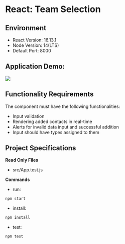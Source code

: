 # React: Team Selection

## Environment 

- React Version: 16.13.1
- Node Version: 14(LTS)
- Default Port: 8000

## Application Demo:

![](https://hrcdn.net/s3_pub/istreet-assets/bfJ9nchLZAhmf3X55-r8Sw/ezgif.com-gif-maker.gif)

## Functionality Requirements

The component must have the following functionalities:
- Input validation
- Rendering added contacts in real-time
- Alerts for invalid data input and successful addition
- Input should have types assigned to them


## Project Specifications

**Read Only Files**
- src/App.test.js

**Commands**
- run: 
```bash
npm start
```
- install: 
```bash
npm install
```
- test: 
```bash
npm test
```
